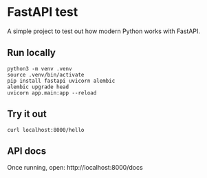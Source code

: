 # FastAPI test

A simple project to test out how modern Python works with FastAPI.

## Run locally

```
python3 -m venv .venv
source .venv/bin/activate
pip install fastapi uvicorn alembic
alembic upgrade head
uvicorn app.main:app --reload
```

## Try it out

```
curl localhost:8000/hello
```

## API docs

Once running, open: http://localhost:8000/docs